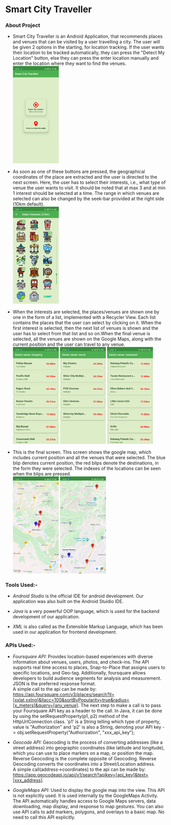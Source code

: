 **Smart City Traveller**
====================

### **About Project**

*	Smart City Traveller is an Android Application, that recommends places and venues that can be visited by a user travelling a city. The user will be given 2 options in the starting, for location tracking. If the user wants their location to be tracked automatically, they can press the "Detect My Location" button, else they can press the enter location manually and enter the location where they want to find the venues.<br />
	<img src="one.jpg" style="height: 15%; width: 30%"><br />

*	As soon as one of these buttons are pressed, the geographical coordinates of the place are extracted and the user is directed to the next screen. Here, the user has to select their interests, i.e., what type of venue the user wants to visit. It should be noted that at max 3 and at min 1 interest should be selected at a time. The range in which venues are selected can also be changed by the seek-bar provided at the right side (10km default).<br />
	<img src="two.jpg" style="height: 15%; width: 30%"><br />

*	When the interests are selected, the places/venues are shown one by one in the form of a list, implemented with a Recycler View. Each list contains the places that the user can select by clicking on it. When the first interest is selected, then the next list of venues is shown and the user has to select from that list and so on.When the final venue is selected, all the venues are shown on the Google Maps, along with the current position and the user can travel to any venue.<br />
	<img src="three.jpg" style="height: 15%; width: 30%">
	<img src="four.jpg" style="height: 15%; width: 30%">
	<img src="five.jpg" style="height: 15%; width: 30%"><br />

*	This is the final screen. This screen shows the google map, which includes current position and all the venues that were selected. The blue blip denotes current position, the red blips denote the destinations, in the form they were selected. The indexes of the locations can be seen when the blips are pressed.<br />
	<img src="six.jpg" style="height: 15%; width: 30%">
	<img src="seven.jpg" style="height: 15%; width: 30%"><br />


### **Tools Used:-**

*	_Android Studio_ is the official IDE for android development. Our application was also built on the Android Stuidio IDE.

*	_Java_ is a very powerful OOP language, which is used for the backend development of our application.
    
*	_XML_ is also called as the Extensible Markup Language, which has been used in our application for frontend development.

### **APIs Used:-**

*	_Foursquare API:_ Provides location-based experiences with diverse information about venues, users, photos, and check-ins. The API supports real time access to places, Snap-to-Place that assigns users to specific locations, and Geo-tag. Additionally, foursquare allows developers to build audience segments for analysis and measurement. JSON is the preferred response format.<br />
A simple call to the api can be made by: https://api.foursquare.com/v3/places/search?ll=[xxlat,xxlng]&llacc=100&sortByPopularity=true&radius=[x_meters]&query=[any_venue]. The next step to make a call is to pass your Foursquare API key as a header to the call. In Java, it can be done by using the setRequestProperty(p1, p2) method of the HttpUrlConnection class. 'p1' is a String telling which type of property, value is "Authorization" and 'p2' is also a String, denoting your API key -> obj.setRequestProperty("Authorization", "xxx_api_key");

*	_Geocode API:_ Geocoding is the process of converting addresses (like a street address) into geographic coordinates (like latitude and longitude), which you can use to place markers on a map, or position the map. Reverse Geocoding is the complete opposite of Geocoding. Reverse Geocoding converts the coordinates into a Street/Location address.<br />
A simple call(address->coordinates) to the api can be made by: https://app.geocodeapi.io/api/v1/search?apikey=[api_key]&text=[xxx_address].

*	_GoogleMaps API:_ Used to display the google map into the view. This API is not explicitly used. It is used internally by the GoogleMaps Activity. The API automatically handles access to Google Maps servers, data downloading, map display, and response to map gestures. You can also use API calls to add markers, polygons, and overlays to a basic map. No need to call this API explicitly.
